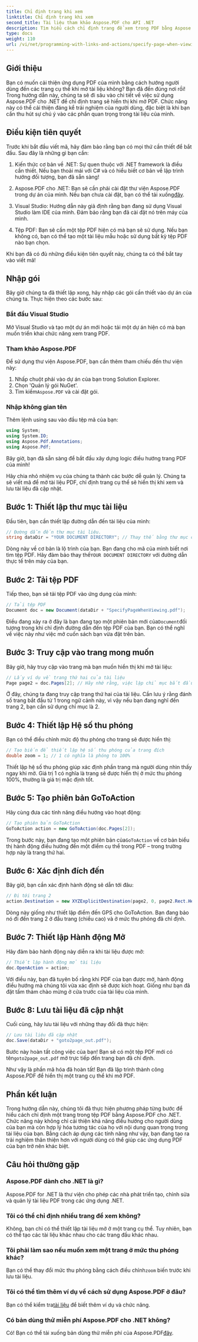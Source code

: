 ```yaml
---
title: Chỉ định trang khi xem
linktitle: Chỉ định trang khi xem
second_title: Tài liệu tham khảo Aspose.PDF cho API .NET
description: Tìm hiểu cách chỉ định trang để xem trong PDF bằng Aspose.PDF cho .NET. Cải thiện khả năng điều hướng của người dùng bằng hướng dẫn đơn giản này.
type: docs
weight: 110
url: /vi/net/programming-with-links-and-actions/specify-page-when-viewing/
---
```

## Giới thiệu

Bạn có muốn cải thiện ứng dụng PDF của mình bằng cách hướng người dùng đến các trang cụ thể khi mở tài liệu không? Bạn đã đến đúng nơi rồi! Trong hướng dẫn này, chúng ta sẽ đi sâu vào chi tiết về việc sử dụng Aspose.PDF cho .NET để chỉ định trang sẽ hiển thị khi mở PDF. Chức năng này có thể cải thiện đáng kể trải nghiệm của người dùng, đặc biệt là khi bạn cần thu hút sự chú ý vào các phần quan trọng trong tài liệu của mình.

## Điều kiện tiên quyết

Trước khi bắt đầu viết mã, hãy đảm bảo rằng bạn có mọi thứ cần thiết để bắt đầu. Sau đây là những gì bạn cần:

1. Kiến thức cơ bản về .NET: Sự quen thuộc với .NET framework là điều cần thiết. Nếu bạn thoải mái với C# và có hiểu biết cơ bản về lập trình hướng đối tượng, bạn đã sẵn sàng!

2.  Aspose.PDF cho .NET: Bạn sẽ cần phải cài đặt thư viện Aspose.PDF trong dự án của mình. Nếu bạn chưa cài đặt, bạn có thể tải xuống[đây](https://releases.aspose.com/pdf/net/).

3. Visual Studio: Hướng dẫn này giả định rằng bạn đang sử dụng Visual Studio làm IDE của mình. Đảm bảo rằng bạn đã cài đặt nó trên máy của mình.

4. Tệp PDF: Bạn sẽ cần một tệp PDF hiện có mà bạn sẽ sử dụng. Nếu bạn không có, bạn có thể tạo một tài liệu mẫu hoặc sử dụng bất kỳ tệp PDF nào bạn chọn.

Khi bạn đã có đủ những điều kiện tiên quyết này, chúng ta có thể bắt tay vào viết mã!

## Nhập gói

Bây giờ chúng ta đã thiết lập xong, hãy nhập các gói cần thiết vào dự án của chúng ta. Thực hiện theo các bước sau:

### Bắt đầu Visual Studio

Mở Visual Studio và tạo một dự án mới hoặc tải một dự án hiện có mà bạn muốn triển khai chức năng xem trang PDF.

### Tham khảo Aspose.PDF

Để sử dụng thư viện Aspose.PDF, bạn cần thêm tham chiếu đến thư viện này:

1. Nhấp chuột phải vào dự án của bạn trong Solution Explorer.
2. Chọn 'Quản lý gói NuGet'.
3.  Tìm kiếm`Aspose.PDF` và cài đặt gói.

### Nhập không gian tên

Thêm lệnh using sau vào đầu tệp mã của bạn:

```csharp
using System;
using System.IO;
using Aspose.Pdf.Annotations;
using Aspose.Pdf;
```

Bây giờ, bạn đã sẵn sàng để bắt đầu xây dựng logic điều hướng trang PDF của mình!

Hãy chia nhỏ nhiệm vụ của chúng ta thành các bước dễ quản lý. Chúng ta sẽ viết mã để mở tài liệu PDF, chỉ định trang cụ thể sẽ hiển thị khi xem và lưu tài liệu đã cập nhật. 

## Bước 1: Thiết lập thư mục tài liệu

Đầu tiên, bạn cần thiết lập đường dẫn đến tài liệu của mình:

```csharp
// Đường dẫn đến thư mục tài liệu.
string dataDir = "YOUR DOCUMENT DIRECTORY"; // Thay thế bằng thư mục của bạn
```

 Dòng này về cơ bản là lộ trình của bạn. Bạn đang cho mã của mình biết nơi tìm tệp PDF. Hãy đảm bảo thay thế`YOUR DOCUMENT DIRECTORY` với đường dẫn thực tế trên máy của bạn.

## Bước 2: Tải tệp PDF

Tiếp theo, bạn sẽ tải tệp PDF vào ứng dụng của mình:

```csharp
// Tải tệp PDF
Document doc = new Document(dataDir + "SpecifyPageWhenViewing.pdf");
```

 Điều đang xảy ra ở đây là bạn đang tạo một phiên bản mới của`Document`đối tượng trong khi chỉ định đường dẫn đến tệp PDF của bạn. Bạn có thể nghĩ về việc này như việc mở cuốn sách bạn vừa đặt trên bàn.

## Bước 3: Truy cập vào trang mong muốn

Bây giờ, hãy truy cập vào trang mà bạn muốn hiển thị khi mở tài liệu:

```csharp
// Lấy ví dụ về trang thứ hai của tài liệu
Page page2 = doc.Pages[2]; // Hãy nhớ rằng, việc lập chỉ mục bắt đầu từ 1
```

Ở đây, chúng ta đang truy cập trang thứ hai của tài liệu. Cần lưu ý rằng đánh số trang bắt đầu từ 1 trong ngữ cảnh này, vì vậy nếu bạn đang nghĩ đến trang 2, bạn cần sử dụng chỉ mục là 2.

## Bước 4: Thiết lập Hệ số thu phóng

Bạn có thể điều chỉnh mức độ thu phóng cho trang sẽ được hiển thị:

```csharp
// Tạo biến để thiết lập hệ số thu phóng của trang đích
double zoom = 1; // 1 có nghĩa là phóng to 100%
```

Thiết lập hệ số thu phóng giúp xác định phần trang mà người dùng nhìn thấy ngay khi mở. Giá trị 1 có nghĩa là trang sẽ được hiển thị ở mức thu phóng 100%, thường là giá trị mặc định tốt.

## Bước 5: Tạo phiên bản GoToAction

Hãy cùng đưa các tính năng điều hướng vào hoạt động:

```csharp
// Tạo phiên bản GoToAction
GoToAction action = new GoToAction(doc.Pages[2]); 
```

 Trong bước này, bạn đang tạo một phiên bản của`GoToAction` về cơ bản biểu thị hành động điều hướng đến một điểm cụ thể trong PDF – trong trường hợp này là trang thứ hai.

## Bước 6: Xác định đích đến

Bây giờ, bạn cần xác định hành động sẽ dẫn tới đâu:

```csharp
// Đi tới trang 2
action.Destination = new XYZExplicitDestination(page2, 0, page2.Rect.Height, zoom);
```

Dòng này giống như thiết lập điểm đến GPS cho GoToAction. Bạn đang bảo nó đi đến trang 2 ở đầu trang (chiều cao) và ở mức thu phóng đã chỉ định.

## Bước 7: Thiết lập Hành động Mở

Hãy đảm bảo hành động này diễn ra khi tài liệu được mở:

```csharp
// Thiết lập hành động mở tài liệu
doc.OpenAction = action;
```

Với điều này, bạn đã tuyên bố rằng khi PDF của bạn được mở, hành động điều hướng mà chúng tôi vừa xác định sẽ được kích hoạt. Giống như bạn đã đặt tấm thảm chào mừng ở cửa trước của tài liệu của mình.

## Bước 8: Lưu tài liệu đã cập nhật

Cuối cùng, hãy lưu tài liệu với những thay đổi đã thực hiện:

```csharp
// Lưu tài liệu đã cập nhật
doc.Save(dataDir + "goto2page_out.pdf");
```

Bước này hoàn tất công việc của bạn! Bạn sẽ có một tệp PDF mới có tên`goto2page_out.pdf` mở trực tiếp đến trang bạn đã chỉ định.

Như vậy là phần mã hóa đã hoàn tất! Bạn đã lập trình thành công Aspose.PDF để hiển thị một trang cụ thể khi mở PDF. 

## Phần kết luận

Trong hướng dẫn này, chúng tôi đã thực hiện phương pháp từng bước để hiểu cách chỉ định một trang trong tệp PDF bằng Aspose.PDF cho .NET. Chức năng này không chỉ cải thiện khả năng điều hướng cho người dùng của bạn mà còn hợp lý hóa tương tác của họ với nội dung quan trọng trong tài liệu của bạn. Bằng cách áp dụng các tính năng như vậy, bạn đang tạo ra trải nghiệm thân thiện hơn với người dùng có thể giúp các ứng dụng PDF của bạn trở nên khác biệt.

## Câu hỏi thường gặp

### Aspose.PDF dành cho .NET là gì?
Aspose.PDF for .NET là thư viện cho phép các nhà phát triển tạo, chỉnh sửa và quản lý tài liệu PDF trong các ứng dụng .NET.

### Tôi có thể chỉ định nhiều trang để xem không?
Không, bạn chỉ có thể thiết lập tài liệu mở ở một trang cụ thể. Tuy nhiên, bạn có thể tạo các tài liệu khác nhau cho các trang đầu khác nhau.

### Tôi phải làm sao nếu muốn xem một trang ở mức thu phóng khác?
 Bạn có thể thay đổi mức thu phóng bằng cách điều chỉnh`zoom` biến trước khi lưu tài liệu.

### Tôi có thể tìm thêm ví dụ về cách sử dụng Aspose.PDF ở đâu?
 Bạn có thể kiểm tra[tài liệu](https://reference.aspose.com/pdf/net/) để biết thêm ví dụ và chức năng.

### Có bản dùng thử miễn phí Aspose.PDF cho .NET không?
 Có! Bạn có thể tải xuống bản dùng thử miễn phí của Aspose.PDF[đây](https://releases.aspose.com/).